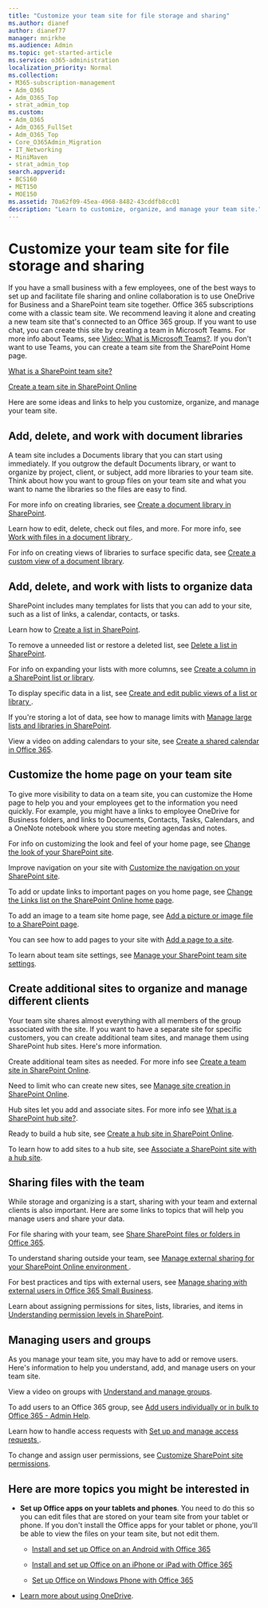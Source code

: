 ```yaml
---
title: "Customize your team site for file storage and sharing"
ms.author: dianef
author: dianef77
manager: mnirkhe
ms.audience: Admin
ms.topic: get-started-article
ms.service: o365-administration
localization_priority: Normal
ms.collection: 
- M365-subscription-management
- Adm_O365
- Adm_O365_Top
- strat_admin_top
ms.custom:
- Adm_O365
- Adm_O365_FullSet
- Adm_O365_Top
- Core_O365Admin_Migration
- IT_Networking
- MiniMaven
- strat_admin_top
search.appverid:
- BCS160
- MET150
- MOE150
ms.assetid: 70a62f09-45ea-4968-8482-43cddfb8cc01
description: "Learn to customize, organize, and manage your team site."
---
```


# Customize your team site for file storage and sharing

If you have a small business with a few employees, one of the best ways to set up and facilitate file sharing and online collaboration is to use OneDrive for Business and a SharePoint team site together. Office 365 subscriptions come with a classic team site. We recommend leaving it alone and creating a new team site that's connected to an Office 365 group. If you want to use chat, you can create this site by creating a team in Microsoft Teams. For more info about Teams, see [Video: What is Microsoft Teams?](https://support.office.com/article/b98d533f-118e-4bae-bf44-3df2470c2b12.aspx). If you don't want to use Teams, you can create a team site from the SharePoint Home page. 
  
[What is a SharePoint team site?](https://support.office.com/article/75545757-36c3-46a7-beed-0aaa74f0401e.aspx)
  
[Create a team site in SharePoint Online](https://support.office.com/article/ef10c1e7-15f3-42a3-98aa-b5972711777d.aspx)
  
Here are some ideas and links to help you customize, organize, and manage your team site. 
  
## Add, delete, and work with document libraries

A team site includes a Documents library that you can start using immediately. If you outgrow the default Documents library, or want to organize by project, client, or subject, add more libraries to your team site. Think about how you want to group files on your team site and what you want to name the libraries so the files are easy to find. 
  
For more info on creating libraries, see [Create a document library in SharePoint](https://support.office.com/article/306728fe-0325-4b28-b60d-f902e1d75939.aspx#ID0EAACAAA=Online).
  
Learn how to edit, delete, check out files, and more. For more info, see [Work with files in a document library ](https://support.office.com/article/a9d89171-1673-4892-9dd2-1ca52037dea2.aspx).
  
For info on creating views of libraries to surface specific data, see [Create a custom view of a document library](https://support.office.com/article/8f6b08e0-a9a0-4232-9b9b-b374a2ad3da7.aspx).
  
## Add, delete, and work with lists to organize data

SharePoint includes many templates for lists that you can add to your site, such as a list of links, a calendar, contacts, or tasks. 
  
Learn how to [Create a list in SharePoint](https://support.office.com/article/0D397414-D95F-41EB-ADDD-5E6EFF41B083.aspx#ID0EAAGAAA=Online).
  
To remove a unneeded list or restore a deleted list, see [Delete a list in SharePoint](https://support.office.com/article/2a7bca5b-b8fd-4e5b-8f4b-2ac034f3070d.aspx#ID0EAADAAA=Online).
  
For info on expanding your lists with more columns, see [Create a column in a SharePoint list or library](https://support.office.com/article/2b0361ae-1bd3-41a3-8329-269e5f81cfa2.aspx#ID0EAADAAA=Online).
  
To display specific data in a list, see [Create and edit public views of a list or library ](https://support.office.com/article/e22feec6-fdcf-40e0-9e33-b1a9ef1edad6.aspx).
  
If you're storing a lot of data, see how to manage limits with [Manage large lists and libraries in SharePoint](https://support.office.com/article/B8588DAE-9387-48C2-9248-C24122F07C59.aspx).
  
View a video on adding calendars to your site, see [Create a shared calendar in Office 365](https://support.office.com/article/61B96006-70E2-4535-A34F-EE4FC772F798.aspx).
  
## Customize the home page on your team site

To give more visibility to data on a team site, you can customize the Home page to help you and your employees get to the information you need quickly. For example, you might have a links to employee OneDrive for Business folders, and links to Documents, Contacts, Tasks, Calendars, and a OneNote notebook where you store meeting agendas and notes.
  
For info on customizing the look and feel of your home page, see [Change the look of your SharePoint site](https://support.office.com/article/06bbadc3-6b04-4a60-9d14-894f6a170818.aspx).
  
Improve navigation on your site with [Customize the navigation on your SharePoint site](https://support.office.com/article/3cd61ae7-a9ed-4e1e-bf6d-4655f0bf25ca.aspx).
  
To add or update links to important pages on you home page, see [Change the Links list on the SharePoint Online home page](https://support.office.com/article/aa93f89b-ffce-4edb-aa89-22b16d6915a7.aspx).
  
To add an image to a team site home page, see [Add a picture or image file to a SharePoint page](https://support.office.com/article/4A9B0E98-C89A-4A41-8ADB-B7750DCCCA16.aspx#ID0EAACAAA=SharePoint_Online).
  
You can see how to add pages to your site with [Add a page to a site](https://support.office.com/article/b3d46deb-27a6-4b1e-87b8-df851e503dec.aspx).
  
To learn about team site settings, see [Manage your SharePoint team site settings](https://support.office.com/article/8376034D-D0C7-446E-9178-6AB51C58DF42.aspx).
  
## Create additional sites to organize and manage different clients

Your team site shares almost everything with all members of the group associated with the site. If you want to have a separate site for specific customers, you can create additional team sites, and manage them using SharePoint hub sites. Here's more information. 
  
Create additional team sites as needed. For more info see [Create a team site in SharePoint Online](https://support.office.com/article/ef10c1e7-15f3-42a3-98aa-b5972711777d.aspx).
  
Need to limit who can create new sites, see [Manage site creation in SharePoint Online](https://support.office.com/article/e72844a3-0171-47c9-befb-e98b23e2dcf9.aspx).
  
Hub sites let you add and associate sites. For more info see [What is a SharePoint hub site?](https://support.office.com/article/fe26ae84-14b7-45b6-a6d1-948b3966427f.aspx).
  
Ready to build a hub site, see [Create a hub site in SharePoint Online](https://support.office.com/article/92bea781-15d8-4bda-805c-e441e2191ff3.aspx).
  
To learn how to add sites to a hub site, see [Associate a SharePoint site with a hub site](https://support.office.com/article/ae0009fd-af04-4d3d-917d-88edb43efc05.aspx).
  
## Sharing files with the team

While storage and organizing is a start, sharing with your team and external clients is also important. Here are some links to topics that will help you manage users and share your data. 
  
For file sharing with your team, see [Share SharePoint files or folders in Office 365](https://support.office.com/article/1fe37332-0f9a-4719-970e-d2578da4941c.aspx).
  
To understand sharing outside your team, see [Manage external sharing for your SharePoint Online environment ](https://support.office.com/article/C8A462EB-0723-4B0B-8D0A-70FEAFE4BE85.aspx).
  
For best practices and tips with external users, see [Manage sharing with external users in Office 365 Small Business](https://support.office.com/article/2951a85f-c970-4375-aa4f-6b0d7035fe35.aspx).
  
Learn about assigning permissions for sites, lists, libraries, and items in [Understanding permission levels in SharePoint](https://support.office.com/article/87ecbb0e-6550-491a-8826-c075e4859848.aspx).
  
## Managing users and groups

As you manage your team site, you may have to add or remove users. Here's information to help you understand, add, and manage users on your team site. 
  
View a video on groups with [Understand and manage groups](https://support.office.com/article/9c1037b7-de0b-41cd-b8f0-79a95aac854d.aspx). 
  
To add users to an Office 365 group, see [Add users individually or in bulk to Office 365 - Admin Help](../add-users/add-users.md).
  
Learn how to handle access requests with [Set up and manage access requests ](https://support.office.com/article/94B26E0B-2822-49D4-929A-8455698654B3.aspx).
  
To change and assign user permissions, see [Customize SharePoint site permissions](https://support.office.com/article/b1e3cd23-1a78-4264-9284-87fed7282048.aspx).
  
## Here are more topics you might be interested in

- **Set up Office apps on your tablets and phones**. You need to do this so you can edit files that are stored on your team site from your tablet or phone. If you don't install the Office apps for your tablet or phone, you'll be able to view the files on your team site, but not edit them. 
    
  - [Install and set up Office on an Android with Office 365](https://support.office.com/article/cafe9d6f-8b0c-4b03-b20a-12438a82a22d.aspx)
    
  - [Install and set up Office on an iPhone or iPad with Office 365](https://support.office.com/article/9df6d10c-7281-4671-8666-6ca8e339b628.aspx)
    
  - [Set up Office on Windows Phone with Office 365](https://support.office.com/article/2b7c1b51-a717-45d6-90c9-ee1c1c5ee0b7.aspx)
    
- [Learn more about using OneDrive](https://go.microsoft.com/fwlink/?LinkID=511458).
    


